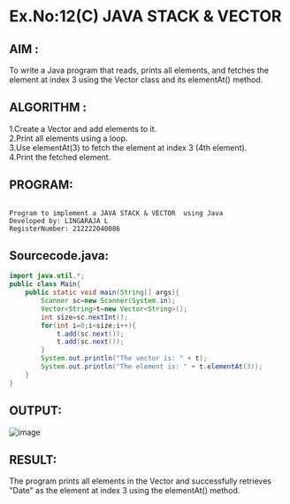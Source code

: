 
# Ex.No:12(C) JAVA STACK & VECTOR
 ## AIM :
To write a Java program that reads, prints all elements, and fetches the element at index 3 using the Vector class and its elementAt() method.
## ALGORITHM :
1.Create a Vector and add elements to it.  
2.Print all elements using a loop.  
3.Use elementAt(3) to fetch the element at index 3 (4th element).  
4.Print the fetched element.  



## PROGRAM:
 ```

Program to implement a JAVA STACK & VECTOR  using Java
Developed by: LINGARAJA L
RegisterNumber: 212222040086

```

## Sourcecode.java:
```java
import java.util.*;
public class Main{
    public static void main(String[] args){
        Scanner sc=new Scanner(System.in);
        Vector<String>t=new Vector<String>();
        int size=sc.nextInt();
        for(int i=0;i<size;i++){
            t.add(sc.next());
            t.add(sc.next());
        }
        System.out.println("The vector is: " + t);
        System.out.println("The element is: " + t.elementAt(3));
    }
}
```


## OUTPUT:

![image](https://github.com/user-attachments/assets/cbd261eb-7ad6-4f7e-8e9d-0fa689fa25d2)

## RESULT:
The program prints all elements in the Vector and successfully retrieves "Date" as the element at index 3 using the elementAt() method.


